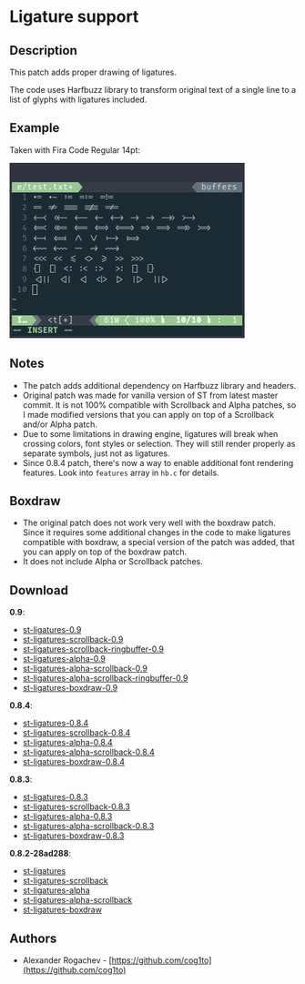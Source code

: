 Ligature support
================

Description
-----------
This patch adds proper drawing of ligatures.

The code uses Harfbuzz library to transform original text of a single line to a list of glyphs with ligatures included.

Example
-------
Taken with Fira Code Regular 14pt:

[![fira_code](fira-code.png)](fira-code.png)

Notes
-----
* The patch adds additional dependency on Harfbuzz library and headers.
* Original patch was made for vanilla version of ST from latest master commit. It is not 100% compatible with Scrollback and Alpha patches, so I made modified versions that you can apply on top of a Scrollback and/or Alpha patch.
* Due to some limitations in drawing engine, ligatures will break when crossing colors, font styles or selection. They will still render properly as separate symbols, just not as ligatures.
* Since 0.8.4 patch, there's now a way to enable additional font rendering features. Look into `features` array in `hb.c` for details.

Boxdraw
-------
* The original patch does not work very well with the boxdraw patch. Since it requires some additional changes in the code to make ligatures compatible with boxdraw, a special version of the patch was added, that you can apply on top of the boxdraw patch.
* It does not include Alpha or Scrollback patches.

Download
--------
**0.9**:
* [st-ligatures-0.9](0.9/st-ligatures-20221120-0.9.diff)
* [st-ligatures-scrollback-0.9](0.9/st-ligatures-scrollback-20221120-0.9.diff)
* [st-ligatures-scrollback-ringbuffer-0.9](0.9/st-ligatures-scrollback-ringbuffer-20221120-0.9.diff)
* [st-ligatures-alpha-0.9](0.9/st-ligatures-alpha-20221120-0.9.diff)
* [st-ligatures-alpha-scrollback-0.9](0.9/st-ligatures-alpha-scrollback-20221120-0.9.diff)
* [st-ligatures-alpha-scrollback-ringbuffer-0.9](0.9/st-ligatures-alpha-scrollback-ringbuffer-20221120-0.9.diff)
* [st-ligatures-boxdraw-0.9](0.9/st-ligatures-boxdraw-20221120-0.9.diff)

**0.8.4**:
* [st-ligatures-0.8.4](0.8.4/st-ligatures-20210824-0.8.4.diff)
* [st-ligatures-scrollback-0.8.4](0.8.4/st-ligatures-scrollback-20210824-0.8.4.diff)
* [st-ligatures-alpha-0.8.4](0.8.4/st-ligatures-alpha-20210824-0.8.4.diff)
* [st-ligatures-alpha-scrollback-0.8.4](0.8.4/st-ligatures-alpha-scrollback-20210824-0.8.4.diff)
* [st-ligatures-boxdraw-0.8.4](0.8.4/st-ligatures-boxdraw-20210824-0.8.4.diff)

**0.8.3**:
* [st-ligatures-0.8.3](0.8.3/st-ligatures-20200430-0.8.3.diff)
* [st-ligatures-scrollback-0.8.3](0.8.3/st-ligatures-scrollback-20200430-0.8.3.diff)
* [st-ligatures-alpha-0.8.3](0.8.3/st-ligatures-alpha-20200430-0.8.3.diff)
* [st-ligatures-alpha-scrollback-0.8.3](0.8.3/st-ligatures-alpha-scrollback-20200430-0.8.3.diff)
* [st-ligatures-boxdraw-0.8.3](0.8.3/st-ligatures-boxdraw-20200430-0.8.3.diff)

**0.8.2-28ad288**:
* [st-ligatures](28ad288/st-ligatures-20200428-28ad288.diff)
* [st-ligatures-scrollback](28ad288/st-ligatures-scrollback-20200428-28ad288.diff)
* [st-ligatures-alpha](28ad288/st-ligatures-alpha-20200428-28ad288.diff)
* [st-ligatures-alpha-scrollback](28ad288/st-ligatures-alpha-scrollback-20200428-28ad288.diff)
* [st-ligatures-boxdraw](28ad288/st-ligatures-boxdraw-20200428-28ad288.diff)


Authors
-------
* Alexander Rogachev - [https://github.com/cog1to](https://github.com/cog1to)

